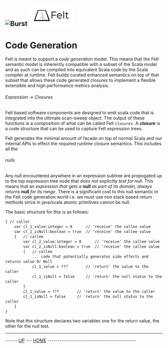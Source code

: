 ![Burst](../doc/burst_small.png "") ![](./felt_small.png "")
--

# Code Generation
Felt is meant to support a _code generation_ model. This means that the Felt
semantic
model is inherently compatible with a subset of the Scala model and as
such can be compiled into equivalent Scala code by the Scala compiler
at runtime. Felt builds curated enhanced semantics on top of that subset
that allows these code generated closures to implement a flexible
extensible and high performance metrics analysis.

###### Expression -> Closures
Felt based software components are designed to emit scala code that is integrated into
the ultimate scan-sweep object. The output of these functions is a composition of 
what can be called Felt `closures`. A ___closure___ is a  code structure that can be used
to capture Felt expression trees.


Felt generates the minimal amount of facade on top of normal Scala and our internal APIs to effect
the required runtime closure semantics. This includes all the 


###### nulls
 Any null encountered anywhere in an expression subtree are propogated up to the top
expression tree node that _does not explicitly test for null_. This means that an _expression
that gets a_ __null__ _as part of its domain, always returns_ __null__ _for its range_.
There is a significant cost to this null semantic in the Felt code generation world i.e. we
must use non stack based return methods since in java/scala atomic primitives cannot be
null.

The basic structure for this is as follows:

    { // caller
        var cl_1_value:integer = 0      // 'receive' the callee value
        var cl_1_isNull:boolean = true  // 'receive' the callee value
        {   // callee
            var cl_2_value:integer = 0      // 'receive' the callee value
            var cl_2_isNull:boolean = true  // 'receive' the callee value
            {   // callee
                ... code that potentially generates side effects and returns value Or Null
                cl_1_value = ???        // 'return' the value to the caller
                cl_1_isNull = false     // 'return' the null status to the caller
            }
            cl_1_value = ???        // 'return' the value to the caller
            cl_1_isNull = false     // 'return' the null status to the caller
        }
    }

Note that this structure declares two variables one for the return value, the other for the
null test.

---
------ [UP](../readme.md) ---  [HOME](../../readme.md) --------------------------------------------
